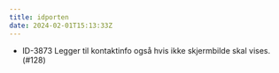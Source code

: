 ```yaml
---
title: idporten
date: 2024-02-01T15:13:33Z
---
```

- ID-3873 Legger til kontaktinfo også hvis ikke skjermbilde skal vises. (#128)
